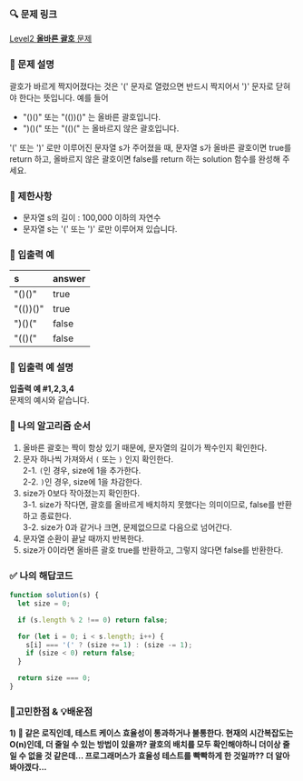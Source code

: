 ### 🔍 문제 링크
[Level2 **올바른 괄호** 문제](https://school.programmers.co.kr/learn/courses/30/lessons/12909)

### 📘 문제 설명
괄호가 바르게 짝지어졌다는 것은 '(' 문자로 열렸으면 반드시 짝지어서 ')' 문자로 닫혀야 한다는 뜻입니다. 예를 들어

- "()()" 또는 "(())()" 는 올바른 괄호입니다.
- ")()(" 또는 "(()(" 는 올바르지 않은 괄호입니다.

'(' 또는 ')' 로만 이루어진 문자열 s가 주어졌을 때, 문자열 s가 올바른 괄호이면 true를 return 하고, 올바르지 않은 괄호이면 false를 return 하는 solution 함수를 완성해 주세요.

### 📕 제한사항
- 문자열 s의 길이 : 100,000 이하의 자연수
- 문자열 s는 '(' 또는 ')' 로만 이루어져 있습니다.

### 📙 입출력 예
|s|answer|
|:---|:---|
|"()()"|true|
|"(())()"|true|
|")()("|false|
|"(()("|false|

### 📒 입출력 예 설명
**입출력 예 #1,2,3,4**  
문제의 예시와 같습니다.

### 📔 나의 알고리즘 순서
1. 올바른 괄호는 짝이 항상 있기 때문에, 문자열의 길이가 짝수인지 확인한다.
2. 문자 하나씩 가져와서 `(` 또는 `)` 인지 확인한다.  
  2-1. `(`인 경우, size에 1을 추가한다.  
  2-2. `)`인 경우, size에 1을 차감한다.
3. size가 0보다 작아졌는지 확인한다.  
  3-1. size가 작다면, 괄호를 올바르게 배치하지 못했다는 의미이므로, false를 반환하고 종료한다.  
  3-2. size가 0과 같거나 크면, 문제없으므로 다음으로 넘어간다.
4. 문자열 순환이 끝날 때까지 반복한다.
5. size가 0이라면 올바른 괄호 true를 반환하고, 그렇지 않다면 false를 반환한다.

### ✅ 나의 해답코드
```javascript
function solution(s) {
  let size = 0;

  if (s.length % 2 !== 0) return false;

  for (let i = 0; i < s.length; i++) {
    s[i] === '(' ? (size += 1) : (size -= 1);
    if (size < 0) return false;
  }

  return size === 0;
}

```

### 📝고민한점 & 💡배운점
**1\) 🤔 같은 로직인데, 테스트 케이스 효율성이 통과하거나 불통한다. 현재의 시간복잡도는 O(n)인데, 더 줄일 수 있는 방법이 있을까? 괄호의 배치를 모두 확인해야하니 더이상 줄일 수 없을 것 같은데... 프로그래머스가 효율성 테스트를 빡빡하게 한 것일까?? 더 알아봐야겠다...**
